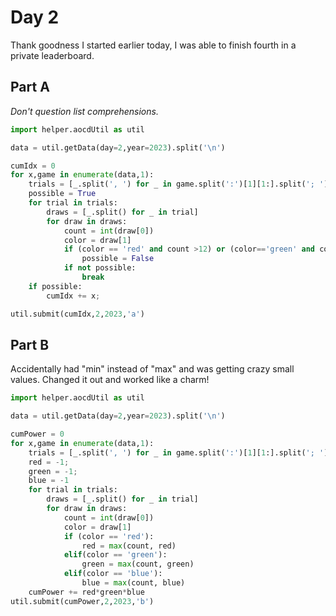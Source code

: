 # Day 2

Thank goodness I started earlier today, I was able to finish fourth in a private leaderboard.

## Part A

*Don't question list comprehensions.*

```python
import helper.aocdUtil as util

data = util.getData(day=2,year=2023).split('\n')

cumIdx = 0
for x,game in enumerate(data,1):
    trials = [_.split(', ') for _ in game.split(':')[1][1:].split('; ')]
    possible = True
    for trial in trials:
        draws = [_.split() for _ in trial]
        for draw in draws:
            count = int(draw[0])
            color = draw[1]
            if (color == 'red' and count >12) or (color=='green' and count>13) or (color=='blue' and count>14):
                possible = False
            if not possible:
                break
    if possible:
        cumIdx += x;

util.submit(cumIdx,2,2023,'a')
```

## Part B

Accidentally had "min" instead of "max" and was getting crazy small values. Changed it out and worked like a charm!
```python
import helper.aocdUtil as util

data = util.getData(day=2,year=2023).split('\n')

cumPower = 0
for x,game in enumerate(data,1):
    trials = [_.split(', ') for _ in game.split(':')[1][1:].split('; ')]
    red = -1;
    green = -1;
    blue = -1
    for trial in trials:
        draws = [_.split() for _ in trial]
        for draw in draws:
            count = int(draw[0])
            color = draw[1]
            if (color == 'red'):
                red = max(count, red)
            elif(color == 'green'):
                green = max(count, green)
            elif(color == 'blue'):
                blue = max(count, blue)
    cumPower += red*green*blue
util.submit(cumPower,2,2023,'b')
```